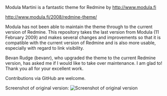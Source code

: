 Modula Martini is a fantastic theme for Redmine by http://www.modula.fi

http://www.modula.fi/2008/redmine-theme/

Modula has not been able to maintain the theme through to the current version of Redmine.  This repository takes the last version from Modula (11 February 2009) and makes several changes and improvements so that it is compatible with the current version of Redmine and is also more usable, especially with regard to link visibility.

Bevan Rudge (bevanr), who upgraded the theme to the current Redmine version, has asked me if I would like to take over maintenance.  I am glad to!  Thank you all for your excellent work.

Contributions via GitHub are welcome.

Screenshot of original version:
![Screenshot of original version](http://www.modula.fi/wp-content/uploads/redmine.png "Screenshot")
